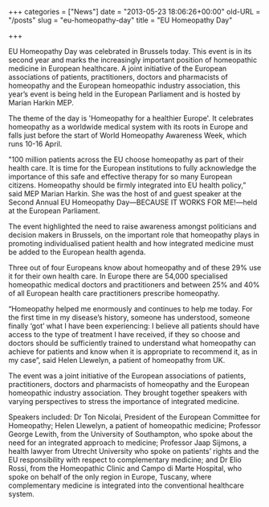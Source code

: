 +++
categories = ["News"]
date = "2013-05-23 18:06:26+00:00"
old-URL = "/posts"
slug = "eu-homeopathy-day"
title = "EU Homeopathy Day"

+++

EU Homeopathy Day was celebrated in Brussels today. This event is in its second year and marks the increasingly important position of homeopathic medicine in European healthcare. A joint initiative of the European associations of patients, practitioners, doctors and pharmacists of homeopathy and the European homeopathic industry association, this year’s event is being held in the European Parliament and is hosted by Marian Harkin MEP.

The theme of the day is 'Homeopathy for a healthier Europe'. It celebrates homeopathy as a worldwide medical system with its roots in Europe and falls just before the start of World Homeopathy Awareness Week, which runs 10-16 April.

"100 million patients across the EU choose homeopathy as part of their health care. It is time for the European institutions to fully acknowledge the importance of this safe and effective therapy for so many European citizens. Homeopathy should be firmly integrated into EU health policy,” said MEP Marian Harkin. She was the host of and guest speaker at the Second Annual EU Homeopathy Day—BECAUSE IT WORKS FOR ME!—held at the European Parliament.

The event highlighted the need to raise awareness amongst politicians and decision makers in Brussels, on the important role that homeopathy plays in promoting individualised patient health and how integrated medicine must be added to the European health agenda.

Three out of four Europeans know about homeopathy and of these 29% use it for their own health care. In Europe there are 54,000 specialised homeopathic medical doctors and practitioners and between 25% and 40% of all European health care practitioners prescribe homeopathy.

“Homeopathy helped me enormously and continues to help me today. For the first time in my disease’s history, someone has understood, someone finally ‘got’ what I have been experiencing: I believe all patients should have access to the type of treatment I have received, if they so choose and doctors should be sufficiently trained to understand what homeopathy can achieve for patients and know when it is appropriate to recommend it, as in my case”, said Helen Llewelyn, a patient of homeopathy from UK.

The event was a joint initiative of the European associations of patients, practitioners, doctors and pharmacists of homeopathy and the European homeopathic industry association. They brought together speakers with varying perspectives to stress the importance of integrated medicine.

Speakers included: Dr Ton Nicolai, President of the European Committee for Homeopathy; Helen Llewelyn, a patient of homeopathic medicine; Professor George Lewith, from the University of Southampton, who spoke about the need for an integrated approach to medicine; Professor Jaap Sijmons, a health lawyer from Utrecht University who spoke on patients’ rights and the EU responsibility with respect to complementary medicine; and Dr Elio Rossi, from the Homeopathic Clinic and Campo di Marte Hospital, who spoke on behalf of the only region in Europe, Tuscany, where complementary medicine is integrated into the conventional healthcare system.

